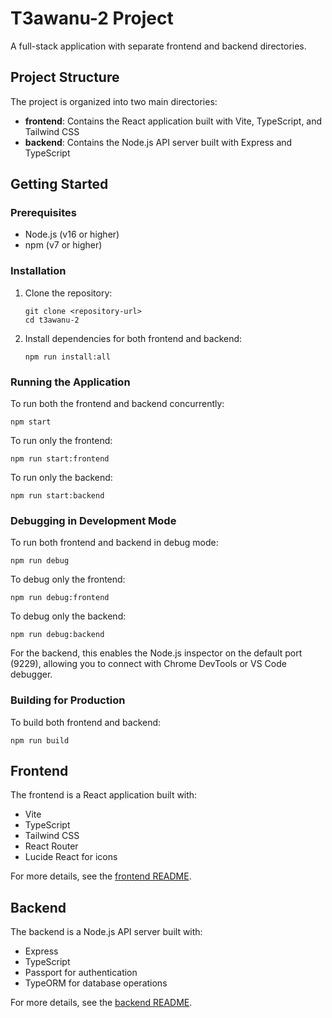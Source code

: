 # T3awanu-2 Project

A full-stack application with separate frontend and backend directories.

## Project Structure

The project is organized into two main directories:

- **frontend**: Contains the React application built with Vite, TypeScript, and Tailwind CSS
- **backend**: Contains the Node.js API server built with Express and TypeScript

## Getting Started

### Prerequisites

- Node.js (v16 or higher)
- npm (v7 or higher)

### Installation

1. Clone the repository:
   ```
   git clone <repository-url>
   cd t3awanu-2
   ```

2. Install dependencies for both frontend and backend:
   ```
   npm run install:all
   ```

### Running the Application

To run both the frontend and backend concurrently:

```
npm start
```

To run only the frontend:

```
npm run start:frontend
```

To run only the backend:

```
npm run start:backend
```

### Debugging in Development Mode

To run both frontend and backend in debug mode:

```
npm run debug
```

To debug only the frontend:

```
npm run debug:frontend
```

To debug only the backend:

```
npm run debug:backend
```

For the backend, this enables the Node.js inspector on the default port (9229), allowing you to connect with Chrome DevTools or VS Code debugger.

### Building for Production

To build both frontend and backend:

```
npm run build
```

## Frontend

The frontend is a React application built with:

- Vite
- TypeScript
- Tailwind CSS
- React Router
- Lucide React for icons

For more details, see the [frontend README](./frontend/README.md).

## Backend

The backend is a Node.js API server built with:

- Express
- TypeScript
- Passport for authentication
- TypeORM for database operations

For more details, see the [backend README](./backend/README.md). 